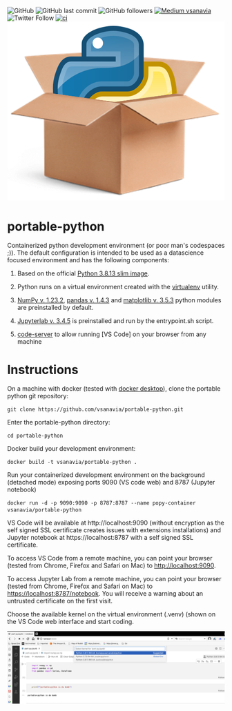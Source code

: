 ![GitHub](https://img.shields.io/github/license/vsanavia/portable-python)
![GitHub last commit](https://img.shields.io/github/last-commit/vsanavia/portable-python)
![GitHub followers](https://img.shields.io/github/followers/vsanavia?style=social)
[![Medium vsanavia](https://img.shields.io/badge/medium.com%2F@vsanavia-subscribe-blueviolet)](https://medium.com/@vsanavia)
![Twitter Follow](https://img.shields.io/twitter/follow/vsanavia?style=social)
[![ci](https://github.com/vsanavia/portable-python/actions/workflows/build-push.yml/badge.svg?event=push)](https://github.com/vsanavia/portable-python/actions/workflows/build-push.yml)
![portable-python icon](/images/icon.png)


# **portable-python**

Containerized python development environment (or poor man's codespaces ;)). The default configuration is intended to be used as a datascience focused environment and has the following components:

1. Based on the official [Python 3.8.13 slim image](https://hub.docker.com/_/python ).

2. Python runs on a virtual environment created with the [virtualenv](https://virtualenv.pypa.io/en/latest/) utility.

3. [NumPy v. 1.23.2](https://numpy.org/), [pandas v. 1.4.3](https://pandas.pydata.org/) and [matplotlib v. 3.5.3](https://matplotlib.org/) python modules are preinstalled by default. 

4. [Jupyterlab v. 3.4.5](https://jupyter.org/) is preinstalled and run by the entrypoint.sh script.

5. [code-server](https://github.com/coder/code-server) to allow running [VS Code] on your browser from any machine

# Instructions

On a machine with docker (tested with [docker desktop](https://www.docker.com/products/docker-desktop/)), clone the portable python git repository:

```
git clone https://github.com/vsanavia/portable-python.git
```
Enter the portable-python directory:

```
cd portable-python
```
Docker build your development environment:

```
docker build -t vsanavia/portable-python .
```
Run your containerized development environment on the background (detached mode) exposing ports 9090 (VS code web) and 8787 (Jupyter notebook)

```
docker run -d -p 9090:9090 -p 8787:8787 --name popy-container vsanavia/portable-python
```
VS Code will be available at http://localhost:9090 (without encryption as the self signed SSL certificate creates issues with extensions installations) and Jupyter notebook at https://localhost:8787 with a self signed SSL certificate.

To access VS Code from a remote machine, you can point your browser (tested from Chrome, Firefox and Safari on Mac) to [http://localhost:9090](https://localhost:9090/). 

To access Jupyter Lab from a remote machine, you can point your browser (tested from Chrome, Firefox and Safari on Mac) to [https://localhost:8787/notebook](https://localhost:8787/notebook). You will receive a warning about an untrusted certificate on the first visit.

Choose the available kernel on the virtual environment (.venv) (shown on the VS Code web interface and start coding.

![Choosing kernel](/images/kernel-choice.png)

```